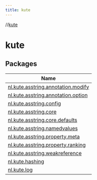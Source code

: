 ```yaml
---
title: kute
---
```

//[kute](index.html)



# kute



## Packages


| Name |
|---|
| [nl.kute.asstring.annotation.modify](kute/nl.kute.asstring.annotation.modify/index.html) |
| [nl.kute.asstring.annotation.option](kute/nl.kute.asstring.annotation.option/index.html) |
| [nl.kute.asstring.config](kute/nl.kute.asstring.config/index.html) |
| [nl.kute.asstring.core](kute/nl.kute.asstring.core/index.html) |
| [nl.kute.asstring.core.defaults](kute/nl.kute.asstring.core.defaults/index.html) |
| [nl.kute.asstring.namedvalues](kute/nl.kute.asstring.namedvalues/index.html) |
| [nl.kute.asstring.property.meta](kute/nl.kute.asstring.property.meta/index.html) |
| [nl.kute.asstring.property.ranking](kute/nl.kute.asstring.property.ranking/index.html) |
| [nl.kute.asstring.weakreference](kute/nl.kute.asstring.weakreference/index.html) |
| [nl.kute.hashing](kute/nl.kute.hashing/index.html) |
| [nl.kute.log](kute/nl.kute.log/index.html) |

